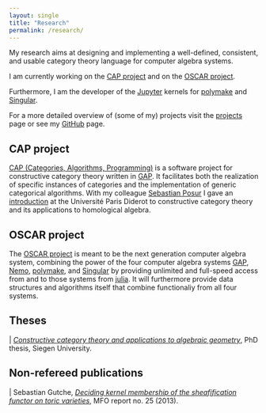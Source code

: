 ```yaml
---
layout: single
title: "Research"
permalink: /research/
---
```


My research aims at designing and implementing a well-defined, consistent, and usable category theory language for computer algebra systems.

I am currently working on the [CAP project](https://homalg-project.github.io/CAP_project) and on the [OSCAR project](https://www.computeralgebra.de/oscar/).

Furthermore, I am the developer of the [Jupyter](http://jupyter.org/) kernels for [polymake](https://polymake.org/doku.php) and [Singular](https://www.singular.uni-kl.de/).

For a more detailed overview of (some of my) projects visit the [projects](/projects) page or see my [GitHub](https://github.com/sebasguts/) page.

## CAP project

[CAP (Categories, Algorithms, Programming)](http://homalg-project.github.io/CAP_project/)
is a software project
for constructive category theory
written in [GAP](https://www.gap-system.org/).
It facilitates both the realization of
specific instances of categories
and the implementation of generic categorical algorithms.
With my colleague [Sebastian Posur](https://sebastianpos.github.io)
I gave an [introduction](https://webusers.imj-prg.fr/~daniel.juteau/juteau_files/slides.pdf)
at the Université Paris Diderot
to constructive category theory and its applications to homological algebra.

## OSCAR project

The [OSCAR project](https://www.computeralgebra.de/oscar/) is meant to be the next generation
computer algebra system, combining the power of the four computer algebra systems [GAP](http://www.gap-system.org/),
[Nemo](http://nemocas.org/), [polymake](https://polymake.org/doku.php), and [Singular](https://www.singular.uni-kl.de/)
by providing unlimited and full-speed access from and to those systems from [julia](https://julialang.org/).
It will furthermore provide data structures and algorithms itself that combine functionaliy from
all four systems.

## Theses

| [*Constructive category theory and applications to algebraic geometry*](http://dokumentix.ub.uni-siegen.de/opus/volltexte/2017/1241/), PhD thesis, Siegen University.

## Non-refereed publications

| Sebastian Gutche, [*Deciding kernel membership of the sheafification functor on toric varieties*](http://www.mfo.de/document/1320b/OWR_2013_25.pdf), MFO report no. 25 (2013).
